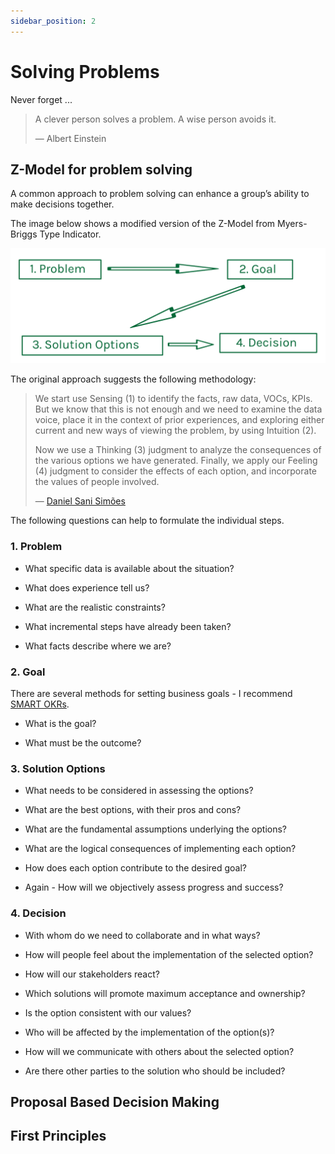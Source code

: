 ```yaml
---
sidebar_position: 2
---
```


# Solving Problems

Never forget ...

> A clever person solves a problem. A wise person avoids it.
>
> — Albert Einstein

## Z-Model for problem solving

A common approach to problem solving can enhance a group’s ability to make decisions together.

The image below shows a modified version of the Z-Model from Myers-Briggs Type Indicator.

![Modified Z-Model](/img/z-model.png)

The original approach suggests the following methodology:

> We start use Sensing (1) to identify the facts, raw data, VOCs, KPIs. But we know that this is not enough and we need to examine the data voice, place it in the context of prior experiences, and exploring either current and new ways of viewing the problem, by using Intuition (2).
>
> Now we use a Thinking (3) judgment to analyze the consequences of the various options we have generated. Finally, we apply our Feeling (4) judgment to consider the effects of each option, and incorporate the values of people involved.
>
> — [Daniel Sani Simões](https://www.linkedin.com/pulse/z-model-problem-solving-main-factor-its-complete-daniel-sani-sim%C3%B5es)

The following questions can help to formulate the individual steps.

### 1. Problem

- What specific data is available about the situation?

- What does experience tell us?

- What are the realistic constraints?

- What incremental steps have already been taken?

- What facts describe where we are?

### 2. Goal

There are several methods for setting business goals - I recommend [SMART OKRs](metrics).

- What is the goal?

- What must be the outcome?

### 3. Solution Options

- What needs to be considered in assessing the options?

- What are the best options, with their pros and cons?

- What are the fundamental assumptions underlying the options?

- What are the logical consequences of implementing each option?

- How does each option contribute to the desired goal?

- Again - How will we objectively assess progress and success?

### 4. Decision

- With whom do we need to collaborate and in what ways?

- How will people feel about the implementation of the selected option?

- How will our stakeholders react?

- Which solutions will promote maximum acceptance and ownership?

- Is the option consistent with our values?

- Who will be affected by the implementation of the option(s)?

- How will we communicate with others about the selected option?

- Are there other parties to the solution who should be included?

## Proposal Based Decision Making

## First Principles
